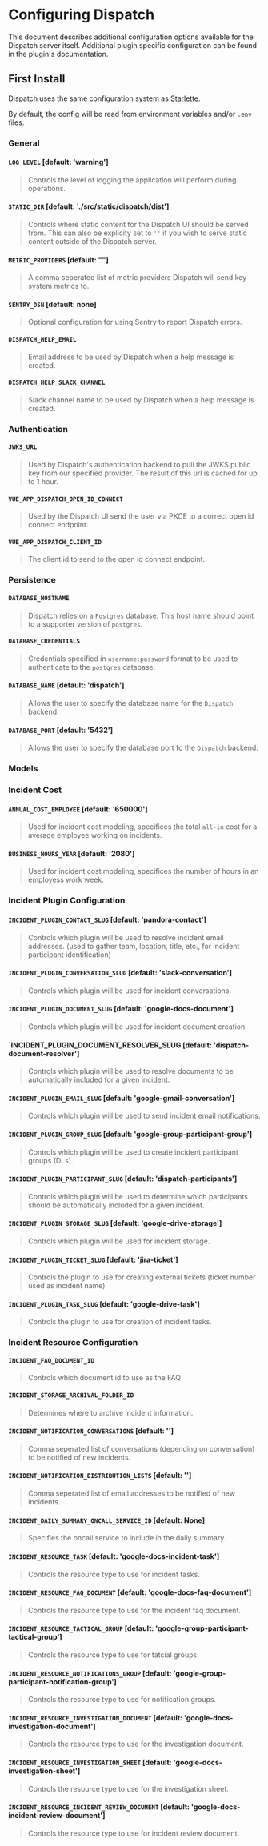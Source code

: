 # Configuring Dispatch

This document describes additional configuration options available for the Dispatch server itself. Additional plugin specific configuration can be found in the plugin's documentation.

## First Install

Dispatch uses the same configuration system as [Starlette](https://www.starlette.io/config/).

By default, the config will be read from environment variables and/or `.env` files.

### General

#### `LOG_LEVEL` [default: 'warning']

> Controls the level of logging the application will perform during operations.

#### `STATIC_DIR` [default: './src/static/dispatch/dist']

> Controls where static content for the Dispatch UI should be served from. This can also be explicity set to `''` if you wish to serve static content outside of the Dispatch server.

#### `METRIC_PROVIDERS` [default: ""]

> A comma seperated list of metric providers Dispatch will send key system metrics to.

#### `SENTRY_DSN` [default: none]

> Optional configuration for using Sentry to report Dispatch errors.

#### `DISPATCH_HELP_EMAIL`

> Email address to be used by Dispatch when a help message is created.

#### `DISPATCH_HELP_SLACK_CHANNEL`

> Slack channel name to be used by Dispatch when a help message is created.

### Authentication

#### `JWKS_URL`

> Used by Dispatch's authentication backend to pull the JWKS public key from our specified provider. The result of this url is cached for up to 1 hour.

#### `VUE_APP_DISPATCH_OPEN_ID_CONNECT`

> Used by the Dispatch UI send the user via PKCE to a correct open id connect endpoint.

#### `VUE_APP_DISPATCH_CLIENT_ID`

> The client id to send to the open id connect endpoint.

### Persistence

#### `DATABASE_HOSTNAME`

> Dispatch relies on a `Postgres` database. This host name should point to a supporter version of `postgres`.

#### `DATABASE_CREDENTIALS`

> Credentials specified in `username:password` format to be used to authenticate to the `postgres` database.

#### `DATABASE_NAME` [default: 'dispatch']

> Allows the user to specify the database name for the `Dispatch` backend.

#### `DATABASE_PORT` [default: '5432']

> Allows the user to specify the database port fo the `Dispatch` backend.

### Models

### Incident Cost

#### `ANNUAL_COST_EMPLOYEE` [default: '650000']

> Used for incident cost modeling, specifices the total `all-in` cost for a average employee working on incidents.

#### `BUSINESS_HOURS_YEAR` [default: '2080']

> Used for incident cost modeling, specifices the number of hours in an employess work week.

### Incident Plugin Configuration

#### `INCIDENT_PLUGIN_CONTACT_SLUG` [default: 'pandora-contact']

> Controls which plugin will be used to resolve incident email addresses. (used to gather team, location, title, etc., for incident participant identification)

#### `INCIDENT_PLUGIN_CONVERSATION_SLUG` [default: 'slack-conversation']

> Controls which plugin will be used for incident conversations.

#### `INCIDENT_PLUGIN_DOCUMENT_SLUG` [default: 'google-docs-document']

> Controls which plugin will be used for incident document creation.

#### `INCIDENT_PLUGIN_DOCUMENT_RESOLVER_SLUG [default: 'dispatch-document-resolver']

> Controls which plugin will be used to resolve documents to be automatically included for a given incident.

#### `INCIDENT_PLUGIN_EMAIL_SLUG` [default: 'google-gmail-conversation']

> Controls which plugin will be used to send incident email notifications.

#### `INCIDENT_PLUGIN_GROUP_SLUG` [default: 'google-group-participant-group']

> Controls which plugin will be used to create incident participant groups (DLs).

#### `INCIDENT_PLUGIN_PARTICIPANT_SLUG` [default: 'dispatch-participants']

> Controls which plugin will be used to determine which participants should be automatically included for a given incident.

#### `INCIDENT_PLUGIN_STORAGE_SLUG` [default: 'google-drive-storage']

> Controls which plugin will be used for incident storage.

#### `INCIDENT_PLUGIN_TICKET_SLUG` [default: 'jira-ticket']

> Controls the plugin to use for creating external tickets (ticket number used as incident name)

#### `INCIDENT_PLUGIN_TASK_SLUG` [default: 'google-drive-task']

> Controls the plugin to use for creation of incident tasks.

### Incident Resource Configuration

#### `INCIDENT_FAQ_DOCUMENT_ID`

> Controls which document id to use as the FAQ

#### `INCIDENT_STORAGE_ARCHIVAL_FOLDER_ID`

> Determines where to archive incident information.

#### `INCIDENT_NOTIFICATION_CONVERSATIONS` [default: '']

> Comma seperated list of conversations (depending on conversation) to be notified of new incidents.

#### `INCIDENT_NOTIFICATION_DISTRIBUTION_LISTS` [default: '']

> Comma seperated list of email addresses to be notified of new incidents.

#### `INCIDENT_DAILY_SUMMARY_ONCALL_SERVICE_ID` [default: None]

> Specifies the oncall service to include in the daily summary.

#### `INCIDENT_RESOURCE_TASK` [default: 'google-docs-incident-task']

> Controls the resource type to use for incident tasks.

#### `INCIDENT_RESOURCE_FAQ_DOCUMENT` [default: 'google-docs-faq-document']

> Controls the resource type to use for the incident faq document.

#### `INCIDENT_RESOURCE_TACTICAL_GROUP` [default: 'google-group-participant-tactical-group']

> Controls the resource type to use for tatcial groups.

#### `INCIDENT_RESOURCE_NOTIFICATIONS_GROUP` [default: 'google-group-participant-notification-group']

> Controls the resource type to use for notification groups.

#### `INCIDENT_RESOURCE_INVESTIGATION_DOCUMENT` [default: 'google-docs-investigation-document']

> Controls the resource type to use for the investigation document.

#### `INCIDENT_RESOURCE_INVESTIGATION_SHEET` [default: 'google-docs-investigation-sheet']

> Controls the resource type to use for the investigation sheet.

#### `INCIDENT_RESOURCE_INCIDENT_REVIEW_DOCUMENT` [default: 'google-docs-incident-review-document']

> Controls the resource type to use for incident review document.
